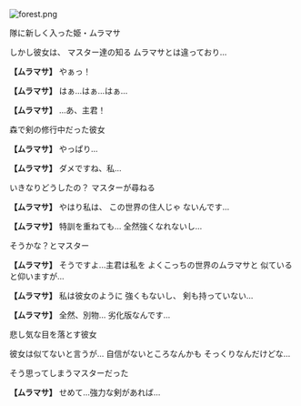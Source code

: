 
![forest.png](../images/backgrounds/forest.png)

隊に新しく入った姫・ムラマサ

しかし彼女は、
マスター達の知る
ムラマサとは違っており…

**【ムラマサ】**
やぁっ！

**【ムラマサ】**
はぁ…はぁ…はぁ…

**【ムラマサ】**
…あ、主君！

森で剣の修行中だった彼女

**【ムラマサ】**
やっぱり…

**【ムラマサ】**
ダメですね、私…

いきなりどうしたの？
マスターが尋ねる

**【ムラマサ】**
やはり私は、
この世界の住人じゃ
ないんです…

**【ムラマサ】**
特訓を重ねても…
全然強くなれないし…

そうかな？とマスター

**【ムラマサ】**
そうですよ…主君は私を
よくこっちの世界のムラマサと
似ていると仰いますが…

**【ムラマサ】**
私は彼女のように
強くもないし、
剣も持っていない…

**【ムラマサ】**
全然、別物…
劣化版なんです…

悲し気な目を落とす彼女

彼女は似てないと言うが…
自信がないところなんかも
そっくりなんだけどな…

そう思ってしまうマスターだった

**【ムラマサ】**
せめて…強力な剣があれば…